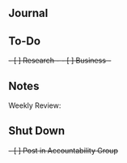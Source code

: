 ## Journal


## To-Do
<del>- [ ] Research - </del>
<del>- [ ] Business - </del>


## Notes

Weekly Review:




## Shut Down
<del>- [ ] Post in Accountability Group</del>